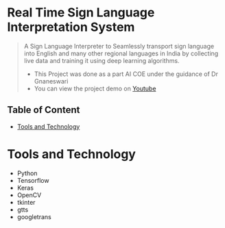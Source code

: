 # Real Time Sign Language Interpretation System
> A Sign Language Interpreter to Seamlessly transport sign language into English and many other regional languages in India by collecting live data and training it using deep learning algorithms.
> + This Project was done as a part AI COE under the guidance of Dr Gnaneswari
> + You can view the project demo on [Youtube](https://www.youtube.com/watch?v=8eshmYSX06s)
## Table of Content
+ [Tools and Technology](https://github.com/CelinaThingbaijam/Real-Time-Sign-Language-Interpretation-System/blob/main/README.md#tools-and-technology)
  
# Tools and Technology
+ Python
+ Tensorflow
+ Keras
+ OpenCV
+ tkinter
+ gtts
+ googletrans
